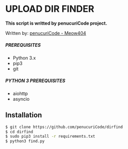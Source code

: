 # UPLOAD DIR FINDER
**This script is writted by penucuriCode project.**

Written by: [penucuriCode - Meow404](https://github.com/penucuriCode)

##### PREREQUISITES
* Python 3.x 
* pip3
* git

##### PYTHON 3 PREREQUISITES
* aiohttp
* asyncio

## Installation
```sh
$ git clone https://github.com/penucuriCode/dirfind
$ cd dirfind
$ sudo pip3 install -r requirements.txt
$ python3 find.py
```


